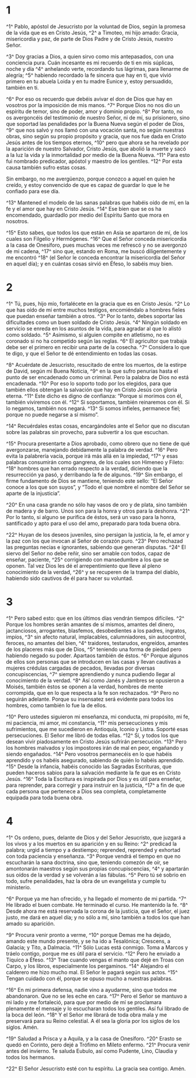 # 1 
^1^ Pablo, apóstol de Jesucristo por la voluntad de Dios, según la promesa de la vida que es en Cristo Jesús, ^2^ a Timoteo, mi hijo amado: Gracia, misericordia y paz, de parte de Dios Padre y de Cristo Jesús, nuestro Señor. 

^3^ Doy gracias a Dios, a quien sirvo como mis antepasados, con una conciencia pura. Cuán incesante es mi recuerdo de ti en mis súplicas, noche y día ^4^ anhelando verte, recordando tus lágrimas, para llenarme de alegría; ^5^ habiendo recordado la fe sincera que hay en ti, que vivió primero en tu abuela Loida y en tu madre Eunice y, estoy persuadido, también en ti. 

^6^ Por eso os recuerdo que debéis avivar el don de Dios que hay en vosotros por la imposición de mis manos. ^7^ Porque Dios no nos dio un espíritu de temor, sino de poder, amor y dominio propio. ^8^ Por tanto, no os avergoncéis del testimonio de nuestro Señor, ni de mí, su prisionero, sino que soportad las penalidades por la Buena Nueva según el poder de Dios, ^9^ que nos salvó y nos llamó con una vocación santa, no según nuestras obras, sino según su propio propósito y gracia, que nos fue dada en Cristo Jesús antes de los tiempos eternos, ^10^ pero que ahora se ha revelado por la aparición de nuestro Salvador, Cristo Jesús, que abolió la muerte y sacó a la luz la vida y la inmortalidad por medio de la Buena Nueva. ^11^ Para esto fui nombrado predicador, apóstol y maestro de los gentiles. ^12^ Por esta causa también sufro estas cosas. 

Sin embargo, no me avergüenzo, porque conozco a aquel en quien he creído, y estoy convencido de que es capaz de guardar lo que le he confiado para ese día. 

^13^ Mantened el modelo de las sanas palabras que habéis oído de mí, en la fe y el amor que hay en Cristo Jesús. ^14^ Ese bien que se os ha encomendado, guardadlo por medio del Espíritu Santo que mora en nosotros. 

^15^ Esto sabes, que todos los que están en Asia se apartaron de mí, de los cuales son Filgelio y Hermógenes. ^16^ Que el Señor conceda misericordia a la casa de Onesíforo, pues muchas veces me refrescó y no se avergonzó de mi cadena, ^17^ sino que, estando en Roma, me buscó diligentemente y me encontró ^18^ (el Señor le conceda encontrar la misericordia del Señor en aquel día); y en cuántas cosas sirvió en Éfeso, lo sabéis muy bien. 

# 2 
^1^ Tú, pues, hijo mío, fortalécete en la gracia que es en Cristo Jesús. ^2^ Lo que has oído de mí entre muchos testigos, encomiéndalo a hombres fieles que puedan enseñar también a otros. ^3^ Por lo tanto, debes soportar las dificultades como un buen soldado de Cristo Jesús. ^4^ Ningún soldado en servicio se enreda en los asuntos de la vida, para agradar al que lo alistó como soldado. ^5^ Asimismo, si alguien compite en atletismo, no es coronado si no ha competido según las reglas. ^6^ El agricultor que trabaja debe ser el primero en recibir una parte de la cosecha. ^7^ Considera lo que te digo, y que el Señor te dé entendimiento en todas las cosas. 

^8^ Acuérdate de Jesucristo, resucitado de entre los muertos, de la estirpe de David, según mi Buena Noticia, ^9^ en la que sufro penurias hasta el punto de ser encadenado como un criminal. Pero la palabra de Dios no está encadenada. ^10^ Por eso lo soporto todo por los elegidos, para que también ellos obtengan la salvación que hay en Cristo Jesús con gloria eterna. ^11^ Este dicho es digno de confianza: “Porque si morimos con él, también viviremos con él. ^12^ Si soportamos, también reinaremos con él. Si lo negamos, también nos negará. ^13^ Si somos infieles, permanece fiel; porque no puede negarse a sí mismo”. 

^14^ Recuérdales estas cosas, encargándoles ante el Señor que no discutan sobre las palabras sin provecho, para subvertir a los que escuchan. 

^15^ Procura presentarte a Dios aprobado, como obrero que no tiene de qué avergonzarse, manejando debidamente la palabra de verdad. ^16^ Pero evita la palabrería vacía, porque irá más allá en la impiedad, ^17^ y esas palabras consumirán como gangrena, de los cuales son Himeneo y Fileto: ^18^ hombres que han errado respecto a la verdad, diciendo que la resurrección ya pasó, y derribando la fe de algunos. ^19^ Sin embargo, el firme fundamento de Dios se mantiene, teniendo este sello: “El Señor conoce a los que son suyos”, y “Todo el que nombre el nombre del Señor se aparte de la injusticia”. 

^20^ En una casa grande no sólo hay vasos de oro y de plata, sino también de madera y de barro. Unos son para la honra y otros para la deshonra. ^21^ Por lo tanto, si alguno se purifica de éstos, será un vaso para la honra, santificado y apto para el uso del amo, preparado para toda buena obra. 

^22^ Huyan de los deseos juveniles, sino persigan la justicia, la fe, el amor y la paz con los que invocan al Señor de corazón puro. ^23^ Pero rechazad las preguntas necias e ignorantes, sabiendo que generan disputas. ^24^ El siervo del Señor no debe reñir, sino ser amable con todos, capaz de enseñar, paciente, ^25^ corrigiendo con mansedumbre a los que se oponen. Tal vez Dios les dé el arrepentimiento que lleve al pleno conocimiento de la verdad, ^26^ y se recuperen de la trampa del diablo, habiendo sido cautivos de él para hacer su voluntad. 

# 3 
^1^ Pero sabed esto: que en los últimos días vendrán tiempos difíciles. ^2^ Porque los hombres serán amantes de sí mismos, amantes del dinero, jactanciosos, arrogantes, blasfemos, desobedientes a los padres, ingratos, impíos, ^3^ sin afecto natural, implacables, calumniadores, sin autocontrol, feroces, no amantes del bien, ^4^ traidores, testarudos, engreídos, amantes de los placeres más que de Dios, ^5^ teniendo una forma de piedad pero habiendo negado su poder. Apartaos también de éstos. ^6^ Porque algunos de ellos son personas que se introducen en las casas y llevan cautivas a mujeres crédulas cargadas de pecados, llevadas por diversas concupiscencias, ^7^ siempre aprendiendo y nunca pudiendo llegar al conocimiento de la verdad. ^8^ Así como Janés y Jambres se opusieron a Moisés, también éstos se oponen a la verdad, hombres de mente corrompida, que en lo que respecta a la fe son rechazados. ^9^ Pero no seguirán adelante. Porque su insensatez será evidente para todos los hombres, como también lo fue la de ellos. 

^10^ Pero ustedes siguieron mi enseñanza, mi conducta, mi propósito, mi fe, mi paciencia, mi amor, mi constancia, ^11^ mis persecuciones y mis sufrimientos, que me sucedieron en Antioquía, Iconio y Listra. Soporté esas persecuciones. El Señor me libró de todas ellas. ^12^ Sí, y todos los que desean vivir piadosamente en Cristo Jesús sufrirán persecución. ^13^ Pero los hombres malvados y los impostores irán de mal en peor, engañando y siendo engañados. ^14^ Pero vosotros permanecéis en lo que habéis aprendido y os habéis asegurado, sabiendo de quién lo habéis aprendido. ^15^ Desde la infancia, habéis conocido las Sagradas Escrituras, que pueden haceros sabios para la salvación mediante la fe que es en Cristo Jesús. ^16^ Toda la Escritura es inspirada por Dios y es útil para enseñar, para reprender, para corregir y para instruir en la justicia, ^17^ a fin de que cada persona que pertenece a Dios sea completa, completamente equipada para toda buena obra. 

# 4 
^1^ Os ordeno, pues, delante de Dios y del Señor Jesucristo, que juzgará a los vivos y a los muertos en su aparición y en su Reino: ^2^ predicad la palabra; urgid a tiempo y a destiempo; reprended, reprended y exhortad con toda paciencia y enseñanza. ^3^ Porque vendrá el tiempo en que no escucharán la sana doctrina, sino que, teniendo comezón de oír, se amontonarán maestros según sus propias concupiscencias, ^4^ y apartarán sus oídos de la verdad y se volverán a las fábulas. ^5^ Pero tú sé sobrio en todo, sufre penalidades, haz la obra de un evangelista y cumple tu ministerio. 

^6^ Porque ya me han ofrecido, y ha llegado el momento de mi partida. ^7^ He librado el buen combate. He terminado el curso. He mantenido la fe. ^8^ Desde ahora me está reservada la corona de la justicia, que el Señor, el juez justo, me dará en aquel día; y no sólo a mí, sino también a todos los que han amado su aparición. 

^9^ Procura venir pronto a verme, ^10^ porque Demas me ha dejado, amando este mundo presente, y se ha ido a Tesalónica; Crescens, a Galacia; y Tito, a Dalmacia. ^11^ Sólo Lucas está conmigo. Toma a Marcos y tráelo contigo, porque me es útil para el servicio. ^12^ Pero he enviado a Tíquico a Éfeso. ^13^ Trae cuando vengas el manto que dejé en Troas con Carpo, y los libros, especialmente los pergaminos. ^14^ Alejandro el calderero me hizo mucho mal. El Señor le pagará según sus actos. ^15^ Tengan cuidado con él, porque se opuso mucho a nuestras palabras. 

^16^ En mi primera defensa, nadie vino a ayudarme, sino que todos me abandonaron. Que no se les eche en cara. ^17^ Pero el Señor se mantuvo a mi lado y me fortaleció, para que por medio de mí se proclamara plenamente el mensaje y lo escucharan todos los gentiles. Así fui librado de la boca del león. ^18^ Y el Señor me librará de toda obra mala y me preservará para su Reino celestial. A él sea la gloria por los siglos de los siglos. Amén. 

^19^ Saludad a Prisca y a Aquila, y a la casa de Onesíforo. ^20^ Erasto se quedó en Corinto, pero dejé a Trófimo en Mileto enfermo. ^21^ Procura venir antes del invierno. Te saluda Eubulo, así como Pudente, Lino, Claudia y todos los hermanos. 

^22^ El Señor Jesucristo esté con tu espíritu. La gracia sea contigo. Amén. 